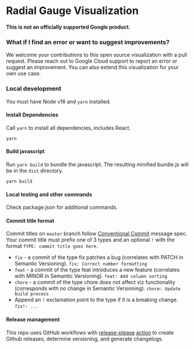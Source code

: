 # Radial Gauge Visualization

**This is not an officially supported Google product.**

### What if I find an error or want to suggest improvements?

We welcome your contributions to this open source visualization with a pull request. Please reach out to Google Cloud support to report an error or suggest an improvement. You can also extend this visualization for your own use case.

### Local development

You must have Node v16 and `yarn` installed.

#### Install Dependencies

Call `yarn` to  install all dependencies, includes React.

```
yarn
```

#### Build javascript

Run `yarn build` to bundle the javascript. The resulting minified bundle.js will be in the `dist` directory.

```
yarn build
```

#### Local testing and other commands

Check package.json for additional commands.

#### Commit title format
Commit titles on `master` branch follow [Conventional Commit](https://www.conventionalcommits.org/en/v1.0.0/#summary) message spec. Your commit title must prefix one of 3 types and an optional `!` with the format `TYPE: commit title goes here`.
* `fix` - a commit of the type fix patches a bug (correlates with PATCH in Semantic Versioning). `fix: Correct number formatting`
* `feat` - a commit of the type feat introduces a new feature (correlates with MINOR in Semantic Versioning). `feat: Add column sorting`
* `chore` - a commit of the type chore does not affect viz functionality (corresponds with no change in Semantic Versioning). `chore: Update build process`
* Append an `!` exclamation point to the type if it is a breaking change. `fix!: ...`

#### Release management

This repo uses GitHub workflows with [release-please](https://github.com/googleapis/release-please) [action](https://github.com/google-github-actions/release-please-action) to create Github releases, determine versioning, and generate changelogs.

